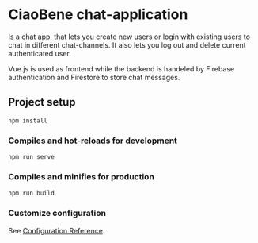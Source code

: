 # CiaoBene chat-application
Is a chat app, that lets you create new users or login with existing users to chat in different chat-channels. It also lets you log out and delete current authenticated user. 

Vue.js is used as frontend while the backend is handeled by Firebase authentication and Firestore to store chat messages.   

## Project setup
```
npm install
```

### Compiles and hot-reloads for development
```
npm run serve
```

### Compiles and minifies for production
```
npm run build
```

### Customize configuration
See [Configuration Reference](https://cli.vuejs.org/config/).
